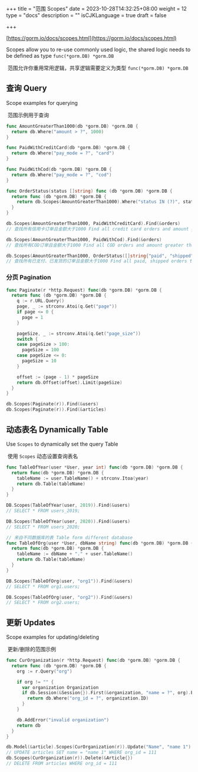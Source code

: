 +++
title = "范围 Scopes"
date = 2023-10-28T14:32:25+08:00
weight = 12
type = "docs"
description = ""
isCJKLanguage = true
draft = false

+++

[https://gorm.io/docs/scopes.html](https://gorm.io/docs/scopes.html)

Scopes allow you to re-use commonly used logic, the shared logic needs to be defined as type `func(*gorm.DB) *gorm.DB`

​	范围允许你重用常用逻辑，共享逻辑需要定义为类型 `func(*gorm.DB) *gorm.DB`

## 查询 Query

Scope examples for querying

​	范围示例用于查询

``` go
func AmountGreaterThan1000(db *gorm.DB) *gorm.DB {
  return db.Where("amount > ?", 1000)
}

func PaidWithCreditCard(db *gorm.DB) *gorm.DB {
  return db.Where("pay_mode = ?", "card")
}

func PaidWithCod(db *gorm.DB) *gorm.DB {
  return db.Where("pay_mode = ?", "cod")
}

func OrderStatus(status []string) func (db *gorm.DB) *gorm.DB {
  return func (db *gorm.DB) *gorm.DB {
    return db.Scopes(AmountGreaterThan1000).Where("status IN (?)", status)
  }
}

db.Scopes(AmountGreaterThan1000, PaidWithCreditCard).Find(&orders)
// 查找所有信用卡订单且金额大于1000 Find all credit card orders and amount greater than 1000

db.Scopes(AmountGreaterThan1000, PaidWithCod).Find(&orders)
// 查找所有COD订单且金额大于1000 Find all COD orders and amount greater than 1000

db.Scopes(AmountGreaterThan1000, OrderStatus([]string{"paid", "shipped"})).Find(&orders)
// 查找所有已支付、已发货的订单且金额大于1000 Find all paid, shipped orders that amount greater than 1000
```

### 分页 Pagination

``` go
func Paginate(r *http.Request) func(db *gorm.DB) *gorm.DB {
  return func (db *gorm.DB) *gorm.DB {
    q := r.URL.Query()
    page, _ := strconv.Atoi(q.Get("page"))
    if page <= 0 {
      page = 1
    }

    pageSize, _ := strconv.Atoi(q.Get("page_size"))
    switch {
    case pageSize > 100:
      pageSize = 100
    case pageSize <= 0:
      pageSize = 10
    }

    offset := (page - 1) * pageSize
    return db.Offset(offset).Limit(pageSize)
  }
}

db.Scopes(Paginate(r)).Find(&users)
db.Scopes(Paginate(r)).Find(&articles)
```

## 动态表名 Dynamically Table

Use `Scopes` to dynamically set the query Table

​	使用 `Scopes` 动态设置查询表名

``` go
func TableOfYear(user *User, year int) func(db *gorm.DB) *gorm.DB {
  return func(db *gorm.DB) *gorm.DB {
    tableName := user.TableName() + strconv.Itoa(year)
    return db.Table(tableName)
  }
}

DB.Scopes(TableOfYear(user, 2019)).Find(&users)
// SELECT * FROM users_2019;

DB.Scopes(TableOfYear(user, 2020)).Find(&users)
// SELECT * FROM users_2020;

// 来自不同数据库的表 Table form different database
func TableOfOrg(user *User, dbName string) func(db *gorm.DB) *gorm.DB {
  return func(db *gorm.DB) *gorm.DB {
    tableName := dbName + "." + user.TableName()
    return db.Table(tableName)
  }
}

DB.Scopes(TableOfOrg(user, "org1")).Find(&users)
// SELECT * FROM org1.users;

DB.Scopes(TableOfOrg(user, "org2")).Find(&users)
// SELECT * FROM org2.users;
```

## 更新 Updates

Scope examples for updating/deleting

​	更新/删除的范围示例

``` go
func CurOrganization(r *http.Request) func(db *gorm.DB) *gorm.DB {
  return func (db *gorm.DB) *gorm.DB {
    org := r.Query("org")

    if org != "" {
      var organization Organization
      if db.Session(&Session{}).First(&organization, "name = ?", org).Error == nil {
        return db.Where("org_id = ?", organization.ID)
      }
    }

    db.AddError("invalid organization")
    return db
  }
}

db.Model(&article).Scopes(CurOrganization(r)).Update("Name", "name 1")
// UPDATE articles SET name = "name 1" WHERE org_id = 111
db.Scopes(CurOrganization(r)).Delete(&Article{})
// DELETE FROM articles WHERE org_id = 111
```